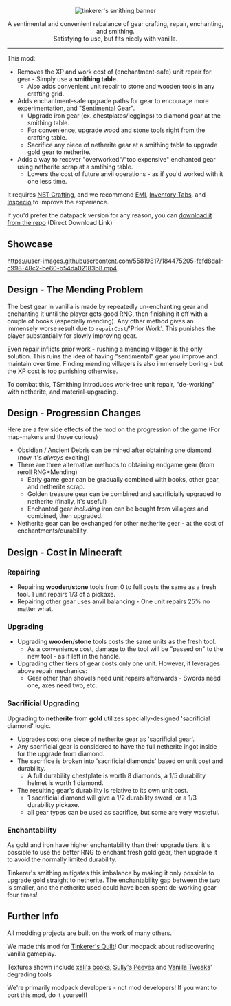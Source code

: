 <p align="center"><img alt="tinkerer's smithing banner" src="https://user-images.githubusercontent.com/55819817/184476819-6cf95348-93da-4bc2-9582-ba32ee0364bd.png" /></p>

<p align="center">A sentimental and convenient rebalance of gear crafting, repair, enchanting, and smithing.<br/>
Satisfying to use, but fits nicely with vanilla.</p>

---

This mod:
- Removes the XP and work cost of (enchantment-safe) unit repair for gear - Simply use a **smithing table**.
    - Also adds convenient unit repair to stone and wooden tools in any crafting grid.
- Adds enchantment-safe upgrade paths for gear to encourage more experimentation, and "Sentimental Gear".
    - Upgrade iron gear (ex. chestplates/leggings) to diamond gear at the smithing table.
    - For convenience, upgrade wood and stone tools right from the crafting table.
    - Sacrifice any piece of netherite gear at a smithing table to upgrade gold gear to netherite.
- Adds a way to recover "overworked"/"too expensive" enchanted gear using netherite scrap at a smtihing table.
    - Lowers the cost of future anvil operations - as if you'd worked with it one less time.


It requires [NBT Crafting](https://modrinth.com/mod/nbt-crafting), and we recommend [EMI](https://modrinth.com/mod/emi), [Inventory Tabs](https://modrinth.com/mod/inventory-tabs-updated), and [Inspecio](https://modrinth.com/mod/inspecio) to improve the experience.

If you'd prefer the datapack version for any reason, you can [download it from the repo](https://download-directory.github.io/?url=https://github.com/sisby-folk/tinkerers-smithing/tree/main/src/main/resources) (Direct Download Link)

## Showcase

https://user-images.githubusercontent.com/55819817/184475205-fefd8da1-c998-48c2-be60-b54da02183b8.mp4

## Design - The Mending Problem

The best gear in vanilla is made by repeatedly un-enchanting gear and enchanting it until the player gets good RNG, then finishing it off with a couple of books (especially mending).
Any other method gives an immensely worse result due to `repairCost`/'Prior Work'.
This punishes the player substantially for slowly improving gear.

Even repair inflicts prior work - rushing a mending villager is the only solution.
This ruins the idea of having "sentimental" gear you improve and maintain over time.
Finding mending villagers is also immensely boring - but the XP cost is too punishing otherwise.

To combat this, TSmithing introduces work-free unit repair, "de-working" with netherite, and material-upgrading.

## Design - Progression Changes

Here are a few side effects of the mod on the progression of the game (For map-makers and those curious)

- Obsidian / Ancient Debris can be mined after obtaining one diamond (now it's *always* exciting)
- There are three alternative methods to obtaining endgame gear (from reroll RNG+Mending)
    - Early game gear can be gradually combined with books, other gear, and netherite scrap.
    - Golden treasure gear can be combined and sacrificially upgraded to netherite (finally,  it's useful)
    - Enchanted gear *including* iron can be bought from villagers and combined, then upgraded.
- Netherite gear can be exchanged for other netherite gear - at the cost of enchantments/durability.

## Design - Cost in Minecraft

### Repairing
- Repairing **wooden**/**stone** tools from 0 to full costs the same as a fresh tool. 1 unit repairs 1/3 of a pickaxe.
- Repairing other gear uses anvil balancing - One unit repairs 25% no matter what.

### Upgrading
- Upgrading **wooden**/**stone** tools costs the same units as the fresh tool.
    - As a convenience cost, damage to the tool will be "passed on" to the new tool - as if left in the handle.
- Upgrading other tiers of gear costs only one unit. However, it leverages above repair mechanics:
    - Gear other than shovels need unit repairs afterwards - Swords need one, axes need two, etc.

### Sacrificial Upgrading
Upgrading to **netherite** from **gold** utilizes specially-designed 'sacrificial diamond' logic.

- Upgrades cost one piece of netherite gear as 'sacrificial gear'.
- Any sacrificial gear is considered to have the full netherite ingot inside for the upgrade from diamond.
- The sacrifice is broken into 'sacrificial diamonds' based on unit cost and durability.
    - A full durability chestplate is worth 8 diamonds, a 1/5 durability helmet is worth 1 diamond.
- The resulting gear's durability is relative to its own unit cost.
    - 1 sacrificial diamond will give a 1/2 durability sword, or a 1/3 durability pickaxe.
    - all gear types can be used as sacrifice, but some are very wasteful.

### Enchantability
As gold and iron have higher enchantability than their upgrade tiers, it's possible to use the better RNG to enchant fresh gold gear, then upgrade it to avoid the normally limited durability.

Tinkerer's smithing mitigates this imbalance by making it only possible to upgrade gold straight to netherite. The enchantability gap between the two is  smaller, and the netherite used could have been spent de-working gear four times!

## Further Info

All modding projects are built on the work of many others.

We made this mod for [Tinkerer's Quilt](https://modrinth.com/modpack/tinkerers-quilt)! Our modpack about rediscovering vanilla gameplay.

Textures shown include [xali's books](https://www.curseforge.com/minecraft/texture-packs/xalis-enchanted-books), [Sully's Peeves](https://www.curseforge.com/minecraft/texture-packs/sullys-peeves) and [Vanilla Tweaks](https://vanillatweaks.net/picker/resource-packs/)' degrading tools

We're primarily modpack developers - not mod developers! If you want to port this mod, do it yourself!

